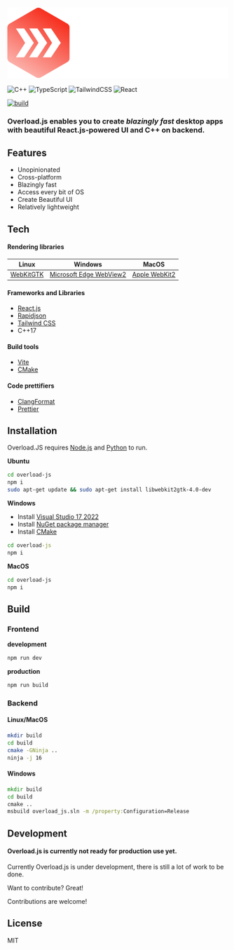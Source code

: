 <p align="center">
    <img src="https://github.com/cjnix35/overload-js/blob/main/LOGO.svg" alt="LOGO"/>
</p>

![C++](https://img.shields.io/badge/c++-%2300599C.svg?style=for-the-badge&logo=c%2B%2B&logoColor=white)
![TypeScript](https://img.shields.io/badge/TypeScript-007ACC?style=for-the-badge&logo=typescript&logoColor=white)
![TailwindCSS](https://img.shields.io/badge/Tailwind_CSS-38B2AC?style=for-the-badge&logo=tailwind-css&logoColor=white)
![React](https://img.shields.io/badge/React-20232A?style=for-the-badge&logo=react&logoColor=61DAFB)

[![build](https://github.com/cjnix35/overload-js/actions/workflows/test_compiling.yml/badge.svg)](https://github.com/cjnix35/overload-js/actions/workflows/test_compiling.yml)

### Overload.js enables you to create _blazingly fast_ desktop apps with beautiful React.js-powered UI and C++ on backend.

## Features

- Unopinionated 
- Cross-platform
- Blazingly fast
- Access every bit of OS
- Create Beautiful UI
- Relatively lightweight

## Tech

#### Rendering libraries

|Linux|Windows|MacOS|
|-----|-------|-----|
|[WebKitGTK](https://webkitgtk.org/)|[Microsoft Edge WebView2](https://learn.microsoft.com/en-us/microsoft-edge/webview2/)|[Apple WebKit2](https://webkit.org/)|

#### Frameworks and Libraries

- [React.js](https://reactjs.org/)
- [Rapidjson](https://github.com/nlohmann/json)
- [Tailwind CSS](https://tailwindcss.com/)
- C++17

#### Build tools

- [Vite](https://vitejs.dev/)
- [CMake](https://cmake.org/)

#### Code prettifiers

- [ClangFormat](https://clang.llvm.org/docs/ClangFormat.html)
- [Prettier](https://prettier.io/)

## Installation

Overload.JS requires [Node.js](https://nodejs.org/) and [Python](https://www.python.org/) to run.

**Ubuntu**

```sh
cd overload-js
npm i
sudo apt-get update && sudo apt-get install libwebkit2gtk-4.0-dev
```

**Windows**

- Install [Visual Studio 17 2022](https://visualstudio.microsoft.com/downloads/)
- Install [NuGet package manager](https://www.nuget.org/)
- Install [CMake](https://cmake.org/)

```cmd
cd overload-js
npm i
```

**MacOS**

```sh
cd overload-js
npm i
```

## Build

### Frontend

**development**

```sh
npm run dev
```

**production**

```sh
npm run build
```

### Backend

#### Linux/MacOS

```sh
mkdir build
cd build
cmake -GNinja ..
ninja -j 16
```

#### Windows

```cmd
mkdir build
cd build
cmake ..
msbuild overload_js.sln -m /property:Configuration=Release
```

## Development

#### **Overload.js is currently not ready for production use yet.**

Сurrently Overload.js is under development, there is still a lot of work to be done. 

Want to contribute? Great!

Contributions are welcome!

## License

MIT
